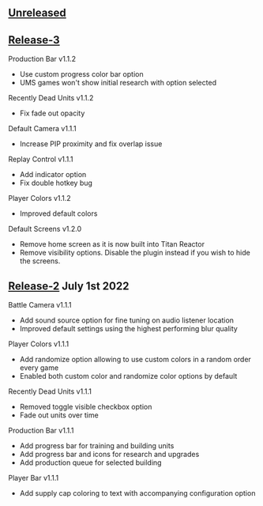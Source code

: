 ## [Unreleased]
## [Release-3]
Production Bar v1.1.2
- Use custom progress color bar option
- UMS games won't show initial research with option selected

Recently Dead Units v1.1.2
- Fix fade out opacity

Default Camera v1.1.1
- Increase PIP proximity and fix overlap issue

Replay Control v1.1.1
- Add indicator option
- Fix double hotkey bug

Player Colors v1.1.2
- Improved default colors

Default Screens v1.2.0
- Remove home screen as it is now built into Titan Reactor
- Remove visibility options. Disable the plugin instead if you wish to hide the screens.

## [Release-2] July 1st 2022
Battle Camera v1.1.1
- Add sound source option for fine tuning on audio listener location
- Improved default settings using the highest performing blur quality

Player Colors v1.1.1
- Add randomize option allowing to use custom colors in a random order every game
- Enabled both custom color and randomize color options by default

Recently Dead Units v1.1.1
- Removed toggle visible checkbox option
- Fade out units over time

Production Bar v1.1.1
- Add progress bar for training and building units
- Add progress bar and icons for research and upgrades
- Add production queue for selected building

Player Bar v1.1.1
- Add supply cap coloring to text with accompanying configuration option

[Unreleased]: https://github.com/imbateam-gg/titan-reactor-official-plugins/compare/release-3...HEAD
[Release-3]: https://github.com/imbateam-gg/titan-reactor-official-plugins/compare/release-2...release-3
[Release-2]: https://github.com/imbateam-gg/titan-reactor-official-plugins/compare/release-1...release-2
[Release-1]: https://github.com/imbateam-gg/titan-reactor-official-plugins/compare/522952d7...release-1